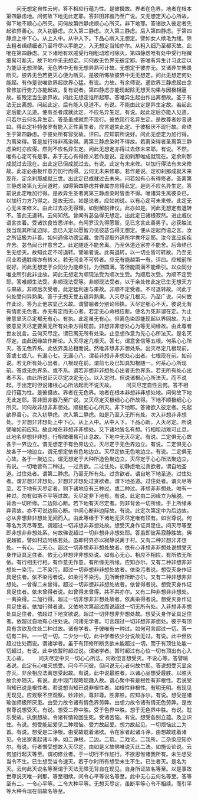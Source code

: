 <!-- { "loadSidebar": true } -->
　　问无想定自性云何。答不相应行蕴为性。是彼摄故。界者在色界。地者在根本第四静虑地。问何故下地无此定耶。答非田非器乃至广说。又无想定灭心心所故。得下地不顺心心所灭。问何故第四静虑顺心心所灭。非下地耶。答诸欲入彼定者先起欲界善心。次入初静虑。次入第二静虑。次入第三静虑。后入第四静虑。于第四静虑上中下心。从上入中。从中入下。下品心断入无想定。譬如女人续毛为缕。除去粗者缉绩细者乃至将尽以手绝之。入无想定当知亦尔。从粗入细乃至都灭故。此唯在第四静虑。又下诸地有欢戚受行相粗动难可除灭。第四静虑唯有处中受行相微细易可断灭。故下地中无无想定。问何故无色界无彼定耶。答唯有异生计习此定以为能证无想涅槃。无色界中无有无想异熟可计故。无想定于彼亦无。又诸异生怖畏断灭。彼界无色若更灭心便为断灭。是彼所怖故彼界中无无想定。问此无想定何处能起。有作是说唯欲界起欲界心猛。有说。力故。有余师说。通欲界三静虑起由念曾修加行势力亦能起故。复有说者。第四静虑亦能现起除无想天勿果与因极相逼故。彼殁定当生欲界故。问此无想定谁所起耶。答唯异生起由作出离想故。圣于有法无出离想。问起此定。后有能入见道不。有说。不能由此定是异生定故。若起此定后能入见道。便有圣者成就此定。不应名异生定。有说。起此定后亦能入见道。问若尔云何名异生定。答圣虽成就而不现行。彼依现行名异生定。是故尊者妙音说曰。得此定补特伽罗有能入正性离生者。应言退失此定。于彼极厌不现行故。命终生于第四静虑。于彼处所有容受故。评曰。应知前所说好。问此无想定为加行得。为离染得。答是加行得非离染得。离第三静虑染时不得故。若离染得者圣离第三静虑染时亦应得。然则不应名异生定。问此无想定亦得过去修未来耶。有说。不然。唯有心定可有是事。非于无心有得修义若作是说。定初刹那唯成就现在。定余刹那成就过去现在。出此定已但成就过去。有说。此定有未来修。以加行得法有未来修故。此定必由极作意力加行而得。云何无未来修耶。若作是说。定初刹那成就未来现在。定余刹那成就三世。出此定已成就过去未来。问若如有心有得修者。圣离第三静虑染第九无间道时。如得第四静虑并眷属亦应得此定。是则不应名异生定。答前说此定唯加行得。是故异生圣者离第三静虑染时皆悉不得。唯诸异生离彼染已。以加行力方乃得之。是故无过。如是说者。应如初说。以有心定可未来修。此定无心无未来修义。由此过去亦无得理。如别解脱律仪。此亦如是。问此无想定有退转不。答此无退转。云何知然。曾闻有苾刍得无想定。出此定已诸根寂然。进止威仪语言衣着。受诸饮食皆悉详审。有阿罗汉先得愿智。见已念言此善男子。必获胜法我当观其所证边际。念已入定以愿智力见彼苾刍得无想定。便从定起而语之言。汝之所证极为非善。如何遇佛功德宝藏。舍而谬取外道所学粪坏定耶。汝今宜应疾疾弃舍。苾刍闻已作意舍之。此定随逐不能舍离。乃至休道还家亦不能舍。后命终已生无想天。故知此定不可退转。譬喻者说。此有退转。以一切业皆可转故。乃至无间业若遇胜缘亦有转义。若无间业不可转者。应无有能越第一有。评曰。应知前所说好。问此无想定于众同分为能牵引。为但圆满。答但能圆满不能牵引。以众同分唯业所引此非业故。问此无想定为顺现法受为顺次生受。为顺后次受。为顺不定受耶。答唯顺生法受。非顺现法受等。非顺现法受者。以于余处修此定已生无想天方与果故。非顺后次受者。此定猛利速与果故。非顺不定受者。不可退转故。问此于何处受何异熟果。答于无想天受五蕴异熟果。入灭尽定几根灭。乃至广说。问何故作此论。答为止他宗显己义故。谓譬喻者分别论师执。灭尽定细心不灭。彼说无有有情而无色者。亦无有定而无心者。若定无心命根应断。便名为死非谓在定。为止彼意显灭尽定都无有心。有执。此定虽无有心。但离色染即能现起以界同故。为止彼意显灭尽定要离无所有处染方得现前。非想非非想处心为等无间缘故。由此尊者世友说言。云何灭尽定。谓已离无所有处染。止息想作意为先心心所法灭。是名灭尽定。由此因缘故作斯论。入灭尽定几根灭。答七。谓意舍信等五根。何系心心所灭。答无色界系。此依界类总相而说。然唯非想非非想处系。出灭尽定几根现前。答或七或八。有漏心七。无漏心八。谓若非想非非想处心出者。七根现在前。如前说。若无所有处心出者。八根现在前。谓前七及已知具知根随一。何系心心所现前。答或无色界系。或不系。谓若非想非非想处心出者无色界系。若无所有处心出者不系。由此所说证灭尽定决定无心。以入定时。但说诸根心心所法灭。而不说起。于出定时但说诸根心心所法起而不说灭故。
　　问灭尽定自性云何。答不相应行蕴为性。是彼摄故。界者在无色界。地者在根本非想非非想处地。问何故下地无此定耶。答非田非器乃至广说。又灭尽定灭极细心心所故得。下地不顺极细心心所灭。问何故非想非非想处。顺极细心心所灭。非下地耶。答诸欲入彼定者。先起欲界善心。次入初静虑。次入第二静虑。如是乃至入无所有处。次入非想非非想处。于非想非非想处上中下心。从上入中。从中入下。下品心断。入灭尽定。所说譬喻如前应知。故此唯在非想非非想处。又下诸地皆名有想。行相粗动难可止息。此地名非想非非想。行相微细易可止息故。下地中无灭尽定。有说。二定俱无心故各于一界边立。谓无想定于有色界边立。灭尽定于无色界边立。有说。二定俱无心故各于一地边立。谓无想定依有色地边立。灭尽定依无色地边立。有说。二定俱无心故。各于一聚边立。谓无想定于大种所造色聚边立。灭尽定于心心所法聚边立。有说。一切地皆有二种过。一过贪欲。二过住处。初静虑地过贪欲者。谓自地圣道。过住处者。谓第二静虑。乃至无所有处。过贪欲者。谓自地下地圣道。过住处者。谓非想非非想处。非想非非想处过贪欲者。谓下地圣道。过住处者。谓灭尽等至。若下地有灭尽定者。则下诸地应有三种过。或二种过。非想非非想处。唯有一种过。勿有如斯不平等过故。灭尽定非下地有。有说。此定由二因缘立为解脱。一背舍一切所缘。二边际心断。若下地有灭尽定者。则非背舍一切所缘。于上所缘未弃背故。亦不可说边际心断。中间心断非边际故。有说。此定次第定中为后边故。必从非想非非想处无间而入。由此等缘于下诸地无灭尽定唯有顶有。如世尊说。何等名为灭尽等至。谓超过一切非想非非想处故。想受灭身作证具足住。问灭尽等至即非想非非想处系。何故佛说超过一切非想非非想处耶。答虽即彼系寂静胜故。佛说超彼。譬如村边阿练若处。虽即村界亦以寂静说离于村。又有二种非想非非想处。一有心。二无心。超过一切非想非非想处故者。依有心非想非非想处说想受灭身作证具足住者。依无心非想非非想处说。如有心无心。相应不相应。有所依无所依。有行相无行相。有作意无作意。有所缘无所缘。应知亦尔。又有二种非想非非想处一染污。二不染污。超过一切非想非非想处故者。依染污者说。想受灭身作证具足住者。依不染污者说。如染污不染污。见所断修所断亦尔。又有二种非想非非想处。一曾得二未曾得。超过一切非想非非想处故者。依曾得者说。想受灭身作证具足住者。依未曾得者说。如曾得未曾得。共不共亦尔。又有二种非想非非想处。一离染得。二加行得。超过一切非想非非想处故者。依离染得者说。想受灭身作证具足住者。依加行得者说。又依地次第超过而说超过一切无所有处。入非想非非想处具足住者。依超过下地贪欲说。超过一切非想非非想处故。想受灭身作证具足住者。依超过自地有心住处说。问诸无学者。可言超过一切非想非非想处。彼于有顶具有贪欲及住处二种过故。诸有学者。于彼唯有一种过。如何可言超过一切。答一切有二种。一一切一切。二少分一切。此中学者依少分说故无过。有说。此中但依超过住处而说。谓诸学者。虽于有顶修所断贪欲未能超过一切。而于有顶住处能一切超过。有说。此中依暂时超过说。谓诸学者。暂时超过有心位一切有顶出有心入无心故。
　　问灭尽定中灭一切心心所法。何故但言想受灭。不说心等。答譬喻者说。此定有心唯灭想受。问今不问彼。但问说无心者何故尔耶。答说想受灭显余亦灭。非余相应法离想受起故。有说。此中说最胜者。以诸心品想受最胜。以胜灭故余亦随灭。有说。此中现门现略现趣入故。谓心聚中有是根性有非根性。若说受当知已说是根性者。若说想当知已说非根性者。如根性非根性。有明无明。有现见无现见。应观察不应观察。妙非妙。尊非尊。胜非胜。应知亦尔。有说。想受是诸瑜伽师极所厌患。由受力故令诸有情色界劳弊。由想力故令诸有情无色劳弊。是故世尊说想受灭。有说。想受二界中胜。受于色界中胜。想于无色界中胜。有说。耽乐受故。执倒想故。令诸有情轮回生死。受诸苦恼。有说。想受各别立蕴。及立识住。有说。想受能起爱见二种烦恼。受力故起爱。想力故起见。一切烦恼此二为首。有说。想受是二诤根。由受故耽着诸欲。令在家者起诸斗诤。由想故耽着诸见。令出家者起诸斗诤。如二诤根。二边。二箭。二戏论。二我所。二杂染应知亦尔。有说。行者憎受想故入灭尽定。由如是义故佛唯说灭此二法。如施设论说。云何加行起灭等至。谓初修业者。于一切行不作加行。不欲思惟诸我所有。未生想受当令不生。已生想受当令速灭。若于尔时所有想受未生不生。已生者灭。是名为灭。云何此灭说名等至谓于灭法无障无背自在现见。自身所证故名等至。以是事故世尊说灭唯一刹那。等至相续。问令心平等说名等至。此中无心云何名等至。答等至有二。一令心平等。二令大种平等。无想灭尽定。虽断平等心令不相续。而引平等大种令现在前故名等至。
